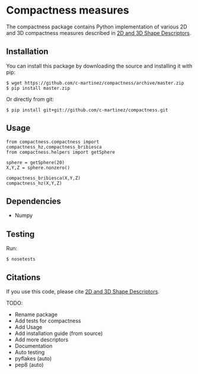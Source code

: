 # Compactness measures

The compactness package contains Python implementation of various 2D and 3D compactness measures described in [2D and 3D Shape Descriptors](http://hdl.handle.net/10036/3026).

## Installation

You can install this package by downloading the source and installing it with pip:
```
$ wget https://github.com/c-martinez/compactness/archive/master.zip
$ pip install master.zip
```

Or directly from git:
```
$ pip install git+git://github.com/c-martinez/compactness.git
```

## Usage
```
from compactness.compactness import compactness_hz,compactness_bribiesca
from compactness.helpers import getSphere

sphere = getSphere(20)
X,Y,Z = sphere.nonzero()

compactness_bribiesca(X,Y,Z)
compactness_hz(X,Y,Z)
```

## Dependencies
 - Numpy

## Testing
Run:

```
$ nosetests
```

## Citations
If you use this code, please cite [2D and 3D Shape Descriptors](http://hdl.handle.net/10036/3026).


TODO:
 - Rename package
 - Add tests for compactness
 - Add Usage
 - Add installation guide (from source)
 - Add more descriptors
 - Documentation
 - Auto testing
 - pyflakes (auto)
 - pep8 (auto)
